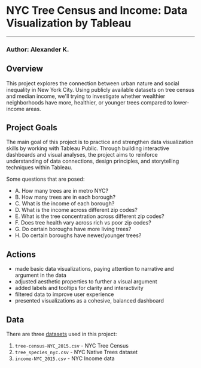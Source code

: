 # NYC Tree Census and Income: Data Visualization by Tableau
***

### Author: Alexander K.

## Overview
This project explores the connection between urban nature and social inequality in New York City. Using publicly available datasets on tree census and median income, we'll trying to investigate whether wealthier neighborhoods have more, healthier, or younger trees compared to lower-income areas.

## Project Goals
The main goal of this project is to practice and strengthen data visualization skills by working with Tableau Public. Through building interactive dashboards and visual analyses, the project aims to reinforce understanding of data connections, design principles, and storytelling techniques within Tableau.

Some questions that are posed:

- A. How many trees are in metro NYC?
- B. How many trees are in each borough?
- C. What is the income of each borough?
- D. What is the income across different zip codes?
- E. What is the tree concentration across different zip codes?
- F. Does tree health vary across rich vs poor zip codes?
- G. Do certain boroughs have more living trees?
- H. Do certain boroughs have newer/younger trees?

## Actions

- made basic data visualizations, paying attention to narrative and argument in the data
- adjusted aesthetic properties to further a visual argument
- added labels and tooltips for clarity and interactivity
- filtered data to improve user experience
- presented visualizations as a cohesive, balanced dashboard

## Data

There are three [datasets](https://www.dropbox.com/scl/fi/f5yiwzkqeup24b36lcpxn/tree_money_datasets.zip?rlkey=kl2wgcfr3vgbjopqhwq247okh&dl=0) used in this project:

1. `tree-census-NYC_2015.csv` - NYC Tree Census
2. `tree_species_nyc.csv` - NYC Native Trees dataset
3. `income-NYC_2015.csv` - NYC Income data
